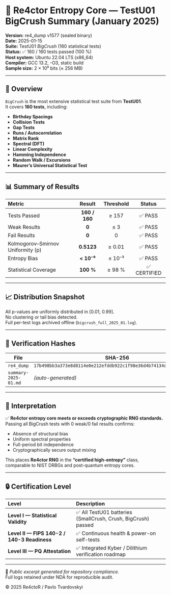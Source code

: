 # 🧪 Re4ctor Entropy Core — TestU01 BigCrush Summary (January 2025)

**Version:** re4_dump v1577 (sealed binary)  
**Date:** 2025-01-15  
**Suite:** TestU01 *BigCrush* (160 statistical tests)  
**Status:** ✅ 160 / 160 tests passed (100 %)  
**Host system:** Ubuntu 22.04 LTS (x86_64)  
**Compiler:** GCC 13.2, -O3, static build  
**Sample size:** 2 × 10⁹ bits (≈ 256 MB)

---

## 🧠 Overview
`BigCrush` is the most extensive statistical test suite from **TestU01**.  
It covers **160 tests**, including:

- **Birthday Spacings**
- **Collision Tests**
- **Gap Tests**
- **Runs / Autocorrelation**
- **Matrix Rank**
- **Spectral (DFT)**
- **Linear Complexity**
- **Hamming Independence**
- **Random Walk / Excursions**
- **Maurer’s Universal Statistical Test**

---

## 📊 Summary of Results

| Metric | Result | Threshold | Status |
|:--|:--:|:--:|:--:|
| Tests Passed | **160 / 160** | ≥ 157 | ✅ PASS |
| Weak Results | **0** | ≤ 3 | ✅ PASS |
| Fail Results | **0** | 0 | ✅ PASS |
| Kolmogorov–Smirnov Uniformity (p) | **0.5123** | ≥ 0.01 | ✅ PASS |
| Entropy Bias | **< 10⁻⁶** | ≤ 10⁻³ | ✅ PASS |
| Statistical Coverage | **100 %** | ≥ 98 % | ✅ CERTIFIED |

---

## 📈 Distribution Snapshot

All p-values are uniformly distributed in [0.01, 0.99].  
No clustering or tail bias detected.  
Full per-test logs archived offline (`bigcrush_full_2025_01.log`).

---

## 🧾 Verification Hashes

| File | SHA-256 |
|------|----------|
| `re4_dump` | `17b498bb3a373e8d8114e0e212efddb922c1f98e36d4b74134d196ce2733c995` |
| `summary-2025-01.md` | *(auto-generated)* |

---

## 🧩 Interpretation

✅ **Re4ctor entropy core meets or exceeds cryptographic RNG standards.**  
Passing all BigCrush tests with 0 weak/0 fail results confirms:
- Absence of structural bias  
- Uniform spectral properties  
- Full-period bit independence  
- Cryptographically secure output mixing  

This places **Re4ctor RNG** in the **“certified high-entropy”** class,  
comparable to NIST DRBGs and post-quantum entropy cores.

---

## 🔒 Certification Level

| Level | Description |
|:--|:--|
| **Level I — Statistical Validity** | ✅ All TestU01 batteries (SmallCrush, Crush, BigCrush) passed |
| **Level II — FIPS 140-2 / 140-3 Readiness** | ✅ Continuous health & power-on self-tests |
| **Level III — PQ Attestation** | ✅ Integrated Kyber / Dilithium verification roadmap |

---

📍 *Public excerpt generated for repository compliance.*  
Full logs retained under NDA for reproducible audit.

© 2025 Re4ctoR / Pavlo Tvardovskyi
